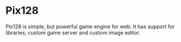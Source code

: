 # Pix128

Pix128 is simple, but powerful game engine for web. It has support for libraries, custom game server and custom image editor.